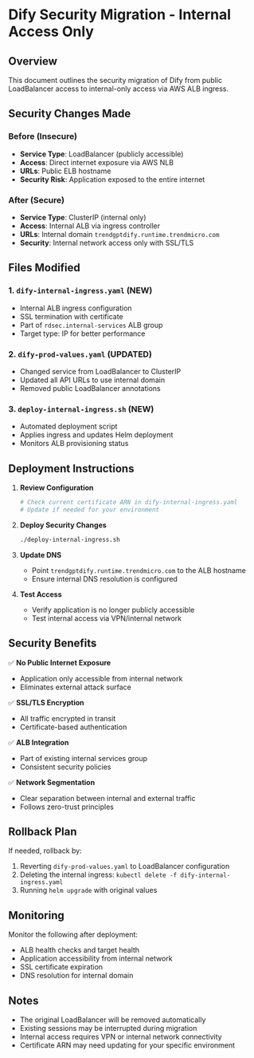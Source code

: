 # Dify Security Migration - Internal Access Only

## Overview
This document outlines the security migration of Dify from public LoadBalancer access to internal-only access via AWS ALB ingress.

## Security Changes Made

### Before (Insecure)
- **Service Type**: LoadBalancer (publicly accessible)
- **Access**: Direct internet exposure via AWS NLB
- **URLs**: Public ELB hostname
- **Security Risk**: Application exposed to the entire internet

### After (Secure)
- **Service Type**: ClusterIP (internal only)
- **Access**: Internal ALB via ingress controller
- **URLs**: Internal domain `trendgptdify.runtime.trendmicro.com`
- **Security**: Internal network access only with SSL/TLS

## Files Modified

### 1. `dify-internal-ingress.yaml` (NEW)
- Internal ALB ingress configuration
- SSL termination with certificate
- Part of `rdsec.internal-services` ALB group
- Target type: IP for better performance

### 2. `dify-prod-values.yaml` (UPDATED)
- Changed service from LoadBalancer to ClusterIP
- Updated all API URLs to use internal domain
- Removed public LoadBalancer annotations

### 3. `deploy-internal-ingress.sh` (NEW)
- Automated deployment script
- Applies ingress and updates Helm deployment
- Monitors ALB provisioning status

## Deployment Instructions

1. **Review Configuration**
   ```bash
   # Check current certificate ARN in dify-internal-ingress.yaml
   # Update if needed for your environment
   ```

2. **Deploy Security Changes**
   ```bash
   ./deploy-internal-ingress.sh
   ```

3. **Update DNS**
   - Point `trendgptdify.runtime.trendmicro.com` to the ALB hostname
   - Ensure internal DNS resolution is configured

4. **Test Access**
   - Verify application is no longer publicly accessible
   - Test internal access via VPN/internal network

## Security Benefits

✅ **No Public Internet Exposure**
- Application only accessible from internal network
- Eliminates external attack surface

✅ **SSL/TLS Encryption**
- All traffic encrypted in transit
- Certificate-based authentication

✅ **ALB Integration**
- Part of existing internal services group
- Consistent security policies

✅ **Network Segmentation**
- Clear separation between internal and external traffic
- Follows zero-trust principles

## Rollback Plan

If needed, rollback by:
1. Reverting `dify-prod-values.yaml` to LoadBalancer configuration
2. Deleting the internal ingress: `kubectl delete -f dify-internal-ingress.yaml`
3. Running `helm upgrade` with original values

## Monitoring

Monitor the following after deployment:
- ALB health checks and target health
- Application accessibility from internal network
- SSL certificate expiration
- DNS resolution for internal domain

## Notes

- The original LoadBalancer will be removed automatically
- Existing sessions may be interrupted during migration
- Internal access requires VPN or internal network connectivity
- Certificate ARN may need updating for your specific environment